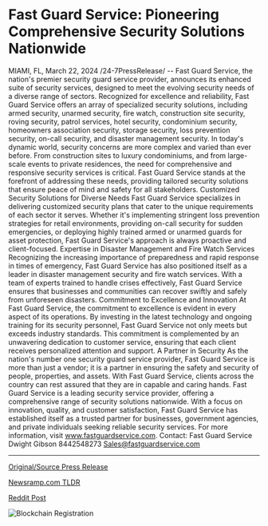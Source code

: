 # Fast Guard Service: Pioneering Comprehensive Security Solutions Nationwide

MIAMI, FL, March 22, 2024 /24-7PressRelease/ -- Fast Guard Service, the nation's premier security guard service provider, announces its enhanced suite of security services, designed to meet the evolving security needs of a diverse range of sectors. Recognized for excellence and reliability, Fast Guard Service offers an array of specialized security solutions, including armed security, unarmed security, fire watch, construction site security, roving security, patrol services, hotel security, condominium security, homeowners association security, storage security, loss prevention security, on-call security, and disaster management security.  In today's dynamic world, security concerns are more complex and varied than ever before. From construction sites to luxury condominiums, and from large-scale events to private residences, the need for comprehensive and responsive security services is critical. Fast Guard Service stands at the forefront of addressing these needs, providing tailored security solutions that ensure peace of mind and safety for all stakeholders.  Customized Security Solutions for Diverse Needs  Fast Guard Service specializes in delivering customized security plans that cater to the unique requirements of each sector it serves. Whether it's implementing stringent loss prevention strategies for retail environments, providing on-call security for sudden emergencies, or deploying highly trained armed or unarmed guards for asset protection, Fast Guard Service's approach is always proactive and client-focused.  Expertise in Disaster Management and Fire Watch Services  Recognizing the increasing importance of preparedness and rapid response in times of emergency, Fast Guard Service has also positioned itself as a leader in disaster management security and fire watch services. With a team of experts trained to handle crises effectively, Fast Guard Service ensures that businesses and communities can recover swiftly and safely from unforeseen disasters.  Commitment to Excellence and Innovation  At Fast Guard Service, the commitment to excellence is evident in every aspect of its operations. By investing in the latest technology and ongoing training for its security personnel, Fast Guard Service not only meets but exceeds industry standards. This commitment is complemented by an unwavering dedication to customer service, ensuring that each client receives personalized attention and support.  A Partner in Security  As the nation's number one security guard service provider, Fast Guard Service is more than just a vendor; it is a partner in ensuring the safety and security of people, properties, and assets. With Fast Guard Service, clients across the country can rest assured that they are in capable and caring hands.  Fast Guard Service is a leading security service provider, offering a comprehensive range of security solutions nationwide. With a focus on innovation, quality, and customer satisfaction, Fast Guard Service has established itself as a trusted partner for businesses, government agencies, and private individuals seeking reliable security services. For more information, visit www.fastguardservice.com.  Contact:  Fast Guard Service Dwight Gibson 8442548273 Sales@fastguardservice.com 

---

[Original/Source Press Release](https://www.24-7pressrelease.com/press-release/509451/fast-guard-service-pioneering-comprehensive-security-solutions-nationwide)
                    

[Newsramp.com TLDR](None) 



[Reddit Post](https://www.reddit.com/r/Business_NewsRamp/comments/1bktehl/fast_guard_service_announces_enhanced_suite_of/) 



![Blockchain Registration](https://cdn.newsramp.app/24-7PressRelease/qrcode/243/22/diveUhIK.webp)